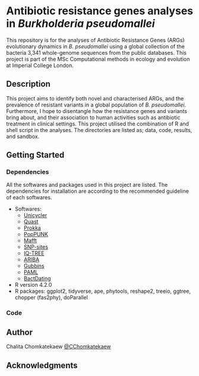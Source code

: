 #  Antibiotic resistance genes analyses in *Burkholderia pseudomallei*

This repository is for the analyses of Antibiotic Resistance Genes (ARGs) evolutionary dynamics in *B. pseudomallei* using a global collection of the bacteria 3,341 whole-genome sequences from the public databases. This project is part of the MSc Computational methods in ecology and evolution at Imperial College London.

## Description

This project aims to identify both novel and characterised ARGs, and the prevalence of resistant variants in a global population of *B. pseudomallei*. Furthermore, I hope to disentangle how the resistance genes and variants bring about, and their association to human activities such as antibiotic treatment in clinical settings. This project utilised the combination of R and shell script in the analyses. The directories are listed as; data, code, results, and sandbox. 

## Getting Started

### Dependencies
All the softwares and packages used in this project are listed. The dependencies for installation are according to the recommended guideline of each softwares.
* Softwares:
    * [Unicycler](https://github.com/rrwick/Unicycler)
    * [Quast](https://github.com/ablab/quast)
    * [Prokka](https://github.com/tseemann/prokka)
    * [PopPUNK](https://poppunk.readthedocs.io/en/latest/)
    * [Mafft](https://mafft.cbrc.jp/alignment/software/)
    * [SNP-sites](https://github.com/sanger-pathogens/snp-sites)
    * [IQ-TREE](http://www.iqtree.org)
    * [ARIBA](https://github.com/sanger-pathogens/ariba)
    * [Gubbins](https://github.com/nickjcroucher/gubbins)
    * [PAML](https://github.com/abacus-gene/paml)
    * [BactDating](https://github.com/xavierdidelot/BactDating)
* R version 4.2.0
* R packages: ggplot2, tidyverse, ape, phytools, reshape2, treeio, ggtree, chopper (fas2phy), doParallel

### Code

## Author

Chalita Chomkatekaew
[@CChomkatekaew](https://twitter.com/CChomkatekaew)

## Acknowledgments